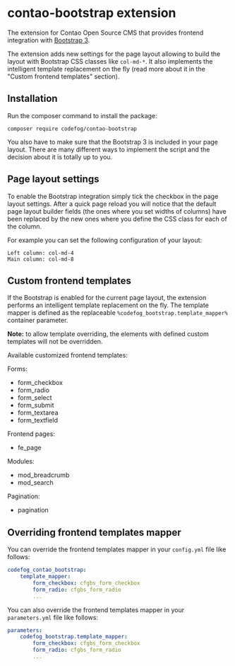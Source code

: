 contao-bootstrap extension
==========================

The extension for Contao Open Source CMS that provides frontend integration with [Bootstrap 3](https://getbootstrap.com/).

The extension adds new settings for the page layout allowing to build the layout with Bootstrap CSS classes like ```col-md-*```. It also implements the intelligent template replacement on the fly (read more about it in the "Custom frontend templates" section).

Installation
------------

Run the composer command to install the package:

```
composer require codefog/contao-bootstrap
```

You also have to make sure that the Bootstrap 3 is included in your page layout. There are many different ways to implement the script and the decision about it is totally up to you.

Page layout settings
--------------------

To enable the Bootstrap integration simply tick the checkbox in the page layout settings. After a quick page reload you will notice that the default page layout builder fields (the ones where you set widths of columns) have been replaced by the new ones where you define the CSS class for each of the column.

For example you can set the following configuration of your layout:

```
Left column: col-md-4
Main column: col-md-8
```

Custom frontend templates
-------------------------

If the Bootstrap is enabled for the current page layout, the extension performs an intelligent template replacement on the fly. The template mapper is defined as the replaceable ```%codefog_bootstrap.template_mapper%``` container parameter.

**Note:** to allow template overriding, the elements with defined custom templates will not be overridden.

Available customized frontend templates:

Forms:

- form_checkbox
- form_radio
- form_select
- form_submit
- form_textarea
- form_textfield

Frontend pages:

- fe\_page

Modules:

- mod_breadcrumb
- mod_search

Pagination:

- pagination

Overriding frontend templates mapper
------------------------------------
You can override the frontend templates mapper in your ```config.yml``` file like follows:

```yaml
codefog_contao_bootstrap:
    template_mapper:
        form_checkbox: cfgbs_form_checkbox
        form_radio: cfgbs_form_radio
        ...
```

You can also override the frontend templates mapper in your ```parameters.yml``` file like follows:

```yaml
parameters:
    codefog_bootstrap.template_mapper:
        form_checkbox: cfgbs_form_checkbox
        form_radio: cfgbs_form_radio
        ...
```
